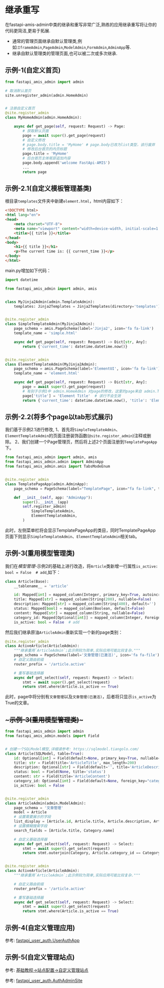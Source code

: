 # 继承重写

在fastapi-amis-admin中类的继承和重写非常广泛,熟练的应用继承重写将让你的代码更简洁,更易于拓展.

- 通常的管理页面继承自默认管理类,例如:`IframeAdmin`,`PageAdmin`,`ModelAdmin`,`FormAdmin`,`AdminApp`等.
- 继承自默认管理类的管理页面,也可以被二次或多次继承.

## 示例-1(自定义首页)

```python linenums="1" hl_lines="4 9"
from fastapi_amis_admin import admin

# 取消默认首页
site.unregister_admin(admin.HomeAdmin)


# 注册自定义首页
@site.register_admin
class MyHomeAdmin(admin.HomeAdmin):

    async def get_page(self, request: Request) -> Page:
        # 获取默认页面
        page = await super().get_page(request)
        # 自定义修改
        # page.body.title = 'MyHome' # page.body已改为list类型，该行废弃
        # 修改后台首页的内页标题
        page.title = 'MyHome'
        # 后台首页主体尾部追加内容
        page.body.append('welcome FastApi-AMIS')
        ...
        return page
```

## 示例-2.1(自定义模板管理基类)

根目录`templates`文件夹中新建`element.html`，html内容如下：
```html
<!DOCTYPE html>
<html lang="en">
<head>
    <meta charset="UTF-8">
    <meta name="viewport" content="width=device-width, initial-scale=1.0">
    <title>{{ title }}</title>
</head>
<body>
    <h1>{{ title }}</h1>
    <p>The current time is: {{ current_time }}</p>
</body>
</html>
```

main.py增加如下代码：
```python linenums="1" hl_lines="6 7 11 20"
import datetime

from fastapi_amis_admin import admin, amis


class MyJinja2Admin(admin.TemplateAdmin):
    templates: Jinja2Templates = Jinja2Templates(directory='templates')


@site.register_admin
class SimpleTemplateAdmin(MyJinja2Admin):
    page_schema = amis.PageSchema(label='Jinja2', icon='fa fa-link')
    template_name = 'simple.html'

    async def get_page(self, request: Request) -> Dict[str, Any]:
        return {'current_time': datetime.datetime.now()}


@site.register_admin
class ElementTemplateAdmin(MyJinja2Admin):
    page_schema = amis.PageSchema(label='ElementUI', icon='fa fa-link')
    template_name = 'element.html'

    async def get_page(self, request: Request) -> Dict[str, Any]:
        page = await super().get_page(request)
        # 有别于示例1中 admin.HomeAdmin 对page的修改，这里的page来自 admin.TemplateAdmin，是一个dict
        page['title'] = 'Element Title'  # 该行不会生效
        return {'current_time': datetime.datetime.now(), 'title': 'Element Content'}

```
## 示例-2.2(将多个page以tab形式展示)
我们基于示例2.1进行修改,
1、首先将`SimpleTemplateAdmin`、`ElementTemplateAdmin`的页面注册装饰函数(`@site.register_admin`)注释或删除。
2、我们创建一个Page管理页，然后将上述2个页面注册到`TemplatePageApp`下。
```python
from fastapi_amis_admin import admin, amis
from fastapi_amis_admin.admin import AdminApp
from fastapi_amis_admin.amis import TabsModeEnum


@site.register_admin
class TemplatePageApp(admin.AdminApp):
    page_schema = PageSchema(label="TemplatePage", icon="fa fa-link", tabsMode=TabsModeEnum.chrome)

    def __init__(self, app: "AdminApp"):
        super().__init__(app)
        self.register_admin(
            SimpleTemplateAdmin,
            ElementTemplateAdmin,
        )
```
此时，左侧菜单栏将会显示TemplatePageApp的类目，同时TemplatePageApp页面下则显示`SimpleTemplateAdmin`、`ElementTemplateAdmin`相关tab。


## 示例-3(重用模型管理类)
我们在*模型管理*-示例2的基础上进行改造，将`Article`类新增一行属性`is_active: bool = False  # add`,如下：
```python linenums="1" hl_lines="32"
class Article(Base):
    __tablename__ = 'article'

    id: Mapped[int] = mapped_column(Integer, primary_key=True, autoincrement=True)
    title: Mapped[str] = mapped_column(String(200), nullable=False)
    description: Mapped[str] = mapped_column(String(400), default='')
    status: Mapped[bool] = mapped_column(Boolean, default=False)
    content: Mapped[str] = mapped_column(String, nullable=False)
    category_id: Mapped[Optional[int]] = mapped_column(Integer, ForeignKey('category.id'))
    is_active: bool = False  # add

```
然后我们继承原油`ArticleAdmin`重新实现一个新的page类别：
```python
@site.register_admin
class ActiveArticle(ArticleAdmin):
    """继承重用`ArticleAdmin`;此示例较为简单,实际应用可能比较复杂."""
    page_schema = PageSchema(label='文章管理(已激活)', icon='fa fa-file')
    # 自定义路由前缀
    router_prefix = '/article.active'

    # 重写基础选择器
    async def get_select(self, request: Request) -> Select:
        stmt = await super().get_select(request)
        return stmt.where(Article.is_active == True)
```
此时，page中将分别有`文章管理`以及`文章管理(已激活)`，后者将只显示`is_active`为True的文章。
## ~~~示例-3(重用模型管理类)~~~

```python linenums="1" hl_lines="32"
from fastapi_amis_admin import admin
from fastapi_amis_admin.models import Field


# 创建一个SQLModel模型,详细请参考: https://sqlmodel.tiangolo.com/
class Article(SQLModel, table=True):
    id: Optional[int] = Field(default=None, primary_key=True, nullable=False)
    title: str = Field(title='ArticleTitle', max_length=200)
    description: Optional[str] = Field(default='', title='ArticleDescription', max_length=400)
    status: bool = Field(None, title='status')
    content: str = Field(title='ArticleContent')
    category_id: Optional[int] = Field(default=None, foreign_key="category.id", title='CategoryId')
    is_active: bool = False


@site.register_admin
class ArticleAdmin(admin.ModelAdmin):
    page_schema = '文章管理'
    model = Article
    # 设置需要展示的字段
    list_display = [Article.id, Article.title, Article.description, Article.status, Category.name]
    # 设置模糊搜索字段
    search_fields = [Article.title, Category.name]

    # 自定义基础选择器
    async def get_select(self, request: Request) -> Select:
        stmt = await super().get_select(request)
        return stmt.outerjoin(Category, Article.category_id == Category.id)


@site.register_admin
class ActiveArticle(ArticleAdmin):
    """继承重用`ArticleAdmin`;此示例较为简单,实际应用可能比较复杂."""

    # 自定义路由前缀
    router_prefix = '/article.active'

    # 重写基础选择器
    async def get_select(self, request: Request) -> Select:
        stmt = await super().get_select(request)
        return stmt.where(Article.is_active == True)
```

## 示例-4(自定义管理应用)

参考: [fastapi_user_auth.UserAuthApp](https://github.com/amisadmin/fastapi_user_auth/blob/9a7c30f5f562543c376fd0235091666547fb175d/fastapi_user_auth/app.py#L14)

## 示例-5(自定义管理站点)

参考: [基础教程->站点配置->自定义管理站点](/tutorials/basic/Settings/#_4)

参考: [fastapi_user_auth.AuthAdminSite](https://github.com/amisadmin/fastapi_user_auth/blob/9a7c30f5f562543c376fd0235091666547fb175d/fastapi_user_auth/site.py#L16)

